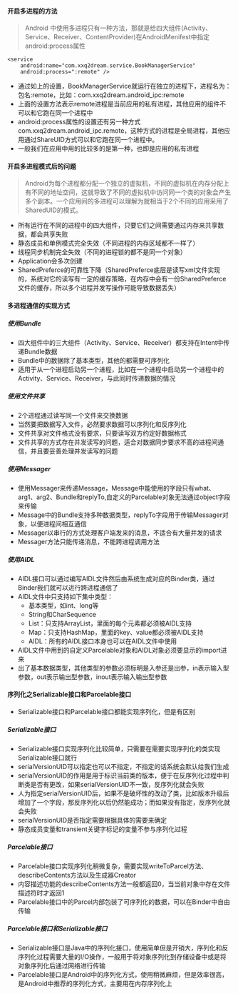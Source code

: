 #### 开启多进程的方法
> Android 中使用多进程只有一种方法，那就是给四大组件(Activity、Service、Receiver、ContentProvider)在AndroidMenifest中指定android:process属性

```
<service
    android:name="com.xxq2dream.service.BookManagerService"
    android:process=":remote" />
```
- 通过如上的设置，BookManagerService就运行在独立的进程下，进程名为：包名:remote，比如：com.xxq2dream.android_ipc:remote
- 上面的设置方法表示remote进程是当前应用的私有进程，其他应用的组件不可以和它跑在同一个进程中
- android:process属性的设置还有另一种方式com.xxq2dream.android_ipc.remote，这种方式的进程是全局进程，其他应用通过ShareUID方式可以和它跑在同一个进程中。
- 一般我们在应用中用的比较多的是第一种，也即是应用的私有进程

#### 开启多进程模式后的问题
> Android为每个进程都分配一个独立的虚拟机，不同的虚拟机在内存分配上有不同的地址空间，这就导致了不同的虚拟机中访问同一个类的对象会产生多个副本。一个应用间的多进程可以理解为就相当于2个不同的应用采用了SharedUID的模式。
- 所有运行在不同的进程中的四大组件，只要它们之间需要通过内存来共享数据，都会共享失败
- 静态成员和单例模式完全失效（不同进程的内存区域都不一样了）
- 线程同步机制完全失效（不同的进程锁的都不是同一个对象）
- Application会多次创建
- SharedPreferce的可靠性下降（SharedPreferce底层是读写xml文件实现的，系统对它的读写有一定的缓存策略，在内存中会有一份SharedPreferce文件的缓存，所以多个进程并发写操作可能导致数据丢失）

#### 多进程通信的实现方式
##### 使用Bundle
- 四大组件中的三大组件（Activity、Service、Receiver）都支持在Intent中传递Bundle数据
- Bundle中的数据除了基本类型，其他的都需要可序列化
- 适用于从一个进程启动另一个进程，比如在一个进程中启动另一个进程中的Activity、Service、Receiver，与此同时传递数据的情况
##### 使用文件共享
- 2个进程通过读写同一个文件来交换数据
- 当然要把数据写入文件，必然要求数据可以序列化和反序列化
- 文件共享对文件格式没有要求，只要读写双方约定好数据格式
- 文件共享的方式存在并发读写的问题，适合对数据同步要求不高的进程间通信，并且要妥善处理并发读写的问题

##### 使用Messager
- 使用Messager来传递Message，Message中能使用的字段只有what、arg1、arg2、Bundle和replyTo,自定义的Parcelable对象无法通过object字段来传输
- Message中的Bundle支持多种数据类型，replyTo字段用于传输Messager对象，以便进程间相互通信
- Messager以串行的方式处理客户端发来的消息，不适合有大量并发的请求
- Messager方法只能传递消息，不能跨进程调用方法

##### 使用AIDL
- AIDL接口可以通过编写AIDL文件然后由系统生成对应的Binder类，通过Binder我们就可以进行跨进程通信了
- AIDL文件中只支持如下集中类型：
    * 基本类型，如int、long等
    * String和CharSequence
    * List：只支持ArrayList，里面的每个元素都必须被AIDL支持
    * Map：只支持HashMap，里面的key、value都必须被AIDL支持
    * AIDL：所有的AIDL接口本身也可以在AIDL文件中使用
- AIDL文件中用到的自定义Parcelable对象和AIDL对象必须要显示的import进来
- 出了基本数据类型，其他类型的参数必须标明是入参还是出参，in表示输入型参数，out表示输出型参数，inout表示输入输出型参数

#### 序列化之Serializable接口和Parcelable接口
- Serializable接口和Parcelable接口都能实现序列化，但是有区别
##### Serializable接口
- Serializable接口实现序列化比较简单，只需要在需要实现序列化的类实现Serializable接口就行
- serialVersionUID可以指定也可以不指定，不指定的话系统会默认给我们生成
- serialVersionUID的作用是用于标识当前类的版本，便于在反序列化过程中判断类是否有更改，如果serialVersionUID不一致，反序列化就会失败
- 人为指定serialVersionUID后，如果不是破坏性的改动了类，比如版本升级后增加了一个字段，那反序列化以后仍然能成功；而如果没有指定，反序列化就会失败
- serialVersionUID是否指定需要根据具体的需要来确定
- 静态成员变量和transient关键字标记的变量不参与序列化过程
##### Parcelable接口
- Parcelable接口实现序列化稍微复杂，需要实现writeToParcel方法、describeContents方法以及生成器Creator
- 内容描述功能的describeContents方法一般都返回0，当当前对象中存在文件描述符时才返回1
- Parcelable接口中的Parcel内部包装了可序列化的数据，可以在Binder中自由传输
##### Parcelable接口和Serializable接口
- Serializable接口是Java中的序列化接口，使用简单但是开销大，序列化和反序列化过程需要大量的I/O操作，一般用于将对象序列化到存储设备中或是将对象序列化后通过网络进行传输
- Parcelable接口是Android中的序列化方式，使用稍微麻烦，但是效率很高，是Android中推荐的序列化方式，主要用在内存序列化上

